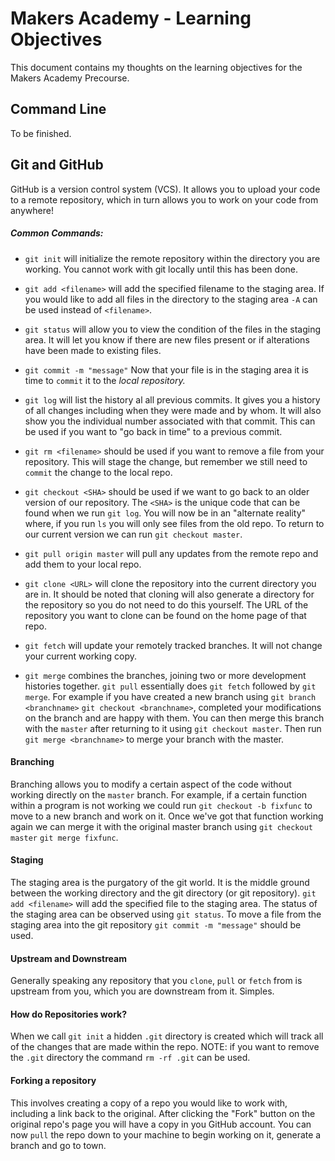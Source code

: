 # Makers Academy - Learning Objectives

This document contains my thoughts on the learning objectives for the Makers Academy Precourse.

## Command Line

To be finished.

## Git and GitHub

GitHub is a version control system (VCS). It allows you to upload your code to a remote repository, which in turn allows you to work on your code from anywhere!

##### Common Commands:

* `git init` will initialize the remote repository within the directory you are working. You cannot work with git locally until this has been done.

* `git add <filename>` will add the specified filename to the staging area. If you would like to add all files in the directory to the staging area `-A` can be used instead of `<filename>`.

* `git status` will allow you to view the condition of the files in the staging area. It will let you know if there are new files present or if alterations have been made to existing files.

* `git commit -m "message"` Now that your file is in the staging area it is time to `commit` it to the *local repository.*

* `git log` will list the history al all previous commits. It gives you a history of all changes including when they were made and by whom. It will also show you the individual number associated with that commit. This can be used if you want to "go back in time" to a previous commit.

* `git rm <filename>` should be used if you want to remove a file from your repository. This will stage the change, but remember we still need to `commit` the change to the local repo.

* `git checkout <SHA>` should be used if we want to go back to an older version of our repository. The `<SHA>` is the unique code that can be found when we run `git log`. You will now be in an "alternate reality" where, if you run `ls` you will only see files from the old repo. To return to our current version we can run `git checkout master`.

* `git pull origin master` will pull any updates from the remote repo and add them to your local repo.

* `git clone <URL>` will clone the repository into the current directory you are in. It should be noted that cloning will also generate a directory for the repository so you do not need to do this yourself. The URL of the repository you want to clone can be found on the home page of that repo.

* `git fetch` will update your remotely tracked branches. It will not change your current working copy.

* `git merge` combines the branches, joining two or more development histories together. `git pull` essentially does `git fetch` followed by `git merge`. For example if you have created a new branch using `git branch <branchname>` `git checkout <branchname>`, completed your modifications on the branch and are happy with them. You can then merge this branch with the `master` after returning to it using `git checkout master`. Then run `git merge <branchname>` to merge your branch with the master.

#### Branching

Branching allows you to modify a certain aspect of the code without working directly on the `master` branch. For example, if a certain function within a program is not working we could run `git checkout -b fixfunc` to move to a new branch and work on it. Once we've got that function working again we can merge it with the original master branch using `git checkout master` `git merge fixfunc`.

#### Staging

The staging area is the purgatory of the git world. It is the middle ground between the working directory and the git directory (or git repository). `git add <filename>` will add  the specified file to the staging area. The status of the staging area can be observed using `git status`. To move a file from the staging area into the git repository `git commit -m "message"` should be used.

#### Upstream and Downstream

Generally speaking any repository that you `clone`, `pull` or `fetch` from is upstream from you, which you are downstream from it. Simples.

#### How do Repositories work?

When we call `git init` a hidden `.git` directory is created which will track all of the changes that are made within the repo. NOTE: if you want to remove the `.git` directory the command `rm -rf .git` can be used.

#### Forking a repository

This involves creating a copy of a repo you would like to work with, including a link back to the original. After clicking the "Fork" button on the original repo's page you will have a copy in you GitHub account. You can now `pull` the repo down to your machine to begin working on it, generate a branch and go to town.
